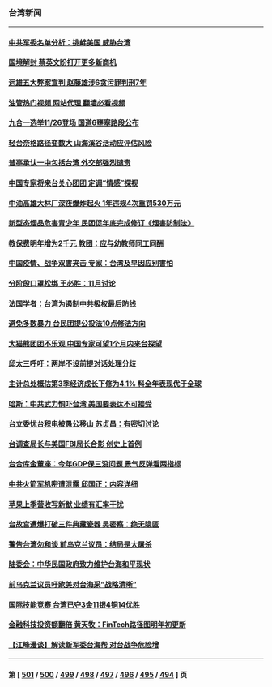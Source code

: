 ### 台湾新闻
---
#### [中共军委名单分析：挑衅美国 威胁台湾](../../pages/ncid1349361/n13854548.md?10290045) 
#### [国境解封 蔡英文盼打开更多新商机](../../pages/ncid1349361/n13854885.md?10290045) 
#### [远雄五大弊案宣判 赵藤雄涉6贪污罪判刑7年](../../pages/ncid1349361/n13854873.md?10290045) 
#### [油管热门视频 网站代理 翻墙必看视频](http://132.145.103.77:81/youtube.html?10290045)
#### [九合一选举11/26登场 国道6壅塞路段公布](../../pages/ncid1349361/n13854872.md?10290045) 
#### [轻台奈格路径变数大 山海溪谷活动应评估风险](../../pages/ncid1349361/n13854871.md?10290045) 
#### [普亭承认一中包括台湾 外交部强烈谴责](../../pages/ncid1349361/n13854869.md?10290045) 
#### [中国专家将来台关心团团 定调“情感”探视](../../pages/ncid1349361/n13854860.md?10290045) 
#### [中油高雄大林厂深夜爆炸起火 1年违规4次重罚530万元](../../pages/ncid1349361/n13854862.md?10290045) 
#### [新型态烟品危害青少年 民团促年底完成修订《烟害防制法》](../../pages/ncid1349361/n13854857.md?10290045) 
#### [教保费明年增为2千元 教团：应与幼教师同工同酬](../../pages/ncid1349361/n13854854.md?10290045) 
#### [中国疫情、战争双害夹击 专家：台湾及早因应别害怕](../../pages/ncid1349361/n13854851.md?10290045) 
#### [分阶段口罩松绑 王必胜：11月讨论](../../pages/ncid1349361/n13854855.md?10290045) 
#### [法国学者：台湾为遏制中共极权最后防线](../../pages/ncid1349361/n13854662.md?10290045) 
#### [避免多数暴力 台民团提公投法10点修法方向](../../pages/ncid1349361/n13854760.md?10290045) 
#### [大猫熊团团不乐观 中国专家可望1个月内来台探望](../../pages/ncid1349361/n13854796.md?10290045) 
#### [邱太三呼吁：两岸不设前提对话处理分歧](../../pages/ncid1349361/n13854785.md?10290045) 
#### [主计总处概估第3季经济成长下修为4.1% 料全年表现优于全球](../../pages/ncid1349361/n13854757.md?10290045) 
#### [哈斯：中共武力恫吓台湾 美国要表达不可接受](../../pages/ncid1349361/n13854782.md?10290045) 
#### [台立委忧台积电被愚公移山 苏贞昌：有密切讨论](../../pages/ncid1349361/n13854784.md?10290045) 
#### [台调查局长与美国FBI局长合影 创史上首例](../../pages/ncid1349361/n13854762.md?10290045) 
#### [台合库金董座：今年GDP保三没问题 景气反弹看两指标](../../pages/ncid1349361/n13854770.md?10290045) 
#### [中共火箭军机密遭泄露 邱国正：内容详细](../../pages/ncid1349361/n13854771.md?10290045) 
#### [苹果上季营收写新猷 业绩有汇率干扰](../../pages/ncid1349361/n13854764.md?10290045) 
#### [台故宫遭爆打破三件典藏瓷器 吴密察：绝无隐匿](../../pages/ncid1349361/n13854773.md?10290045) 
#### [警告台湾勿和谈 前乌克兰议员：结局是大屠杀](../../pages/ncid1349361/n13854766.md?10290045) 
#### [陆委会：中华民国政府致力维护台海和平现状](../../pages/ncid1349361/n13854424.md?10290045) 
#### [前乌克兰议员吁欧美对台海采“战略清晰”](../../pages/ncid1349361/n13854634.md?10290045) 
#### [国际技能竞赛 台湾已夺3金11银4铜14优胜](../../pages/ncid1349361/n13854606.md?10290045) 
#### [金融科技投资额翻倍 黄天牧：FinTech路径图明年初更新](../../pages/ncid1349361/n13854493.md?10290045) 
#### [【江峰漫谈】解读新军委台海帮 对台战争危险增](../../pages/ncid1349361/n13854158.md?10290045) 

---
#### 第 [ [501](./501.md?10290045) / [500](./500.md?10290045) / [499](./499.md?10290045) / [498](./498.md?10290045) / [497](./497.md?10290045) / [496](./496.md?10290045) / [495](./495.md?10290045) / [494](./494.md?10290045) ] 页
